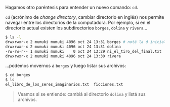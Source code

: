 Hagamos otro paréntesis para entender un nuevo comando: `cd`. 

`cd` (acrónimo de _change directory_, cambiar directorio en inglés) nos permite navegar entre los directorios de la computadora. Por ejemplo, si en el directorio actual existen los subdirectorios `borges`, `dolina` y `rivera`...

```bash
$ ls -l
drwxrwxr-x 2 mumuki mumuki 4096 oct 24 13:31 borges # notá la d inicial que significa que es un directorio
drwxrwxr-x 2 mumuki mumuki 4096 oct 24 13:31 dolina
-rw-rw-r-- 1 mumuki mumuki    0 oct 24 13:29 ni_el_tiro_del_final.txt
drwxrwxr-x 2 mumuki mumuki 4096 oct 24 13:30 rivera
```
...podemos movernos a `borges` y luego listar sus archivos:

```bash
$ cd borges
$ ls
el_libro_de_los_seres_imaginarios.txt  ficciones.txt
```

> Veamos si se entiende: cambiá al directorio `dolina` y listá sus archivos.  